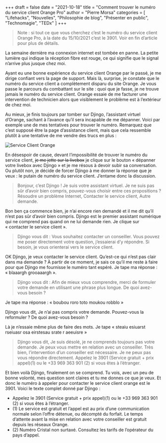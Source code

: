 +++
draft       = false
date        = "2021-10-18"
title       = "Comment trouver le numéro du service client Orange Pro"
author      = "Pierre Morsa"
categories  = [ "Lifehacks", "Nouvelles", "Philosophie de blog", "Présenter en public", "Technomagie", "TEDx" ]
+++

> Note : si tout ce que vous cherchez c’est le numéro du service client Orange Pro, à la date du 15/10/2021 c’est le 3901. Voir en fin d’article pour plus de détails.

La semaine dernière ma connexion internet est tombée en panne. La petite lumière qui indique la réception fibre est rouge, ce qui signifie que le signal n’arrive plus jusque chez moi.

Ayant eu une bonne expérience du service client Orange par le passé, je me dirige confiant vers la page de support. Mais là, surprise, je constate que le numéro du service client a complètement disparu du site Orange. Je vous passe le parcours du combattant sur le site : quoi que je fasse, je ne trouve jamais le numéro du service client. Orange essaie de me facturer une intervention de technicien alors que visiblement le problème est à l’extérieur de chez moi.

Au mieux, je finis toujours par tomber sur Djingo, l’assistant virtuel d’Orange, sachant à l’avance qu’il sera incapable de me dépanner. Voici par exemple une de mes tentatives pour trouver le numéro. Remarquez que c’est supposé être la page d’assistance client, mais que cela ressemble plutôt à une tentative de me vendre des trucs en plus :

![Service Client Orange](/pictures/2021/10/service-client-orange.jpg)

En désespoir de cause, devant l’impossibilité de trouver le numéro du service client, ~~je me jette sur la livebox~~ je clique sur le bouton « dépanner votre livebox avec Djingo » et je me résous à devoir subir sa conversation. Ou plutôt non, je décide de forcer Djingo à me donner la réponse que je veux : le putain de numéro du service client. J’entame donc la discussion. 

> Bonjour, c’est Djingo ! Je suis votre assistant virtuel. Je ne suis pas sûr d’avoir bien compris, pouvez-vous choisir entre ces propositions ? Résoudre un problème Internet, Contacter le service client, Autre demande.

Bon ben ça commence bien, je n’ai encore rien demandé et il me dit qu’il n’est pas sûr d’avoir bien compris. Djingo est le premier assistant numérique qui ne comprend pas quand on ne lui demande rien. Je clique sur « contacter le service client ».

> Djingo vous dit : Vous souhaitez contacter un conseiller. Vous pouvez me poser directement votre question, j’essaierai d’y répondre. Si besoin, je vous orienterai vers le service client.

OK Djingo, je veux contacter le service client. Qu’est-ce qui n’est pas clair dans ma demande ? À partir de ce moment, je sais ce qu’il me reste à faire pour que Djingo me fournisse le numéro tant espéré. Je tape ma réponse : « blaaargh grooaaargh ».

> Djingo vous dit : Afin de mieux vous comprendre, merci de formuler votre demande en utilisant une phrase plus longue. De quoi avez-vous besoin ?

Je tape ma réponse : « boubou roro toto moukou robblo »

Djingo vous dit, Je n’ai pas compris votre demande. Pouvez-vous la reformuler ? De quoi avez-vous besoin ?

Là je n’essaie même plus de faire des mots. Je tape « steaiu esiuarst rseiuasr osa eirstesau srate r aeeuisre »

> Djingo vous dit, Je suis désolé, je ne comprends toujours pas votre demande. Je peux vous mettre en relation avec un conseiller. Très bien, l’intervention d’un conseiller est nécessaire.  Je ne peux pas vous répondre directement. Appelez le 3901 (Service gratuit + prix appel)(1) ou le +33 969 363 901 (2) si vous êtes à l’étranger.

Et bien voilà Djingo, finalement on se comprend. Tu vois, avec un peu de bonne volonté, mes question sont claires et tu me donnes ce que je veux. Et donc le numéro à appeler pour contacter le service client orange est le 3901. Voici le texte complet donné par Djingo :

* Appelez le 3901 (Service gratuit + prix appel)(1) ou le +33 969 363 901 (2) si vous êtes à l’étranger.
* (1) Le service est gratuit et l’appel est au prix d’une communication normale selon l’offre détenue, ou décompté du forfait. Le temps d’attente avant la mise en relation avec votre conseiller est gratuit depuis les réseaux Orange.
* (2) Numéro Cristal non surtaxé. Consultez les tarifs de l’opérateur du pays d’appel. 

